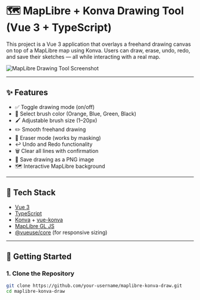 # 🗺️ MapLibre + Konva Drawing Tool (Vue 3 + TypeScript)

This project is a Vue 3 application that overlays a freehand drawing canvas on top of a MapLibre map using Konva. Users can draw, erase, undo, redo, and save their sketches — all while interacting with a real map.

![MapLibre Drawing Tool Screenshot](https://i.postimg.cc/ncGCwDjC/Whats-App-Image-2025-07-10-at-16-16-14-89cd38a8.jpg)

---

## ✨ Features

- ✅ Toggle drawing mode (on/off)
- 🎨 Select brush color (Orange, Blue, Green, Black)
- 🖌️ Adjustable brush size (1–20px)
- ✏️ Smooth freehand drawing
- 🧽 Eraser mode (works by masking)
- ↩️ Undo and Redo functionality
- 🗑️ Clear all lines with confirmation
- 💾 Save drawing as a PNG image
- 🗺️ Interactive MapLibre background

---

## 🔧 Tech Stack

- [Vue 3](https://vuejs.org/)
- [TypeScript](https://www.typescriptlang.org/)
- [Konva](https://konvajs.org/) + [vue-konva](https://github.com/konvajs/vue-konva)
- [MapLibre GL JS](https://maplibre.org/projects/maplibre-gl-js/)
- [@vueuse/core](https://vueuse.org/) (for responsive sizing)

---

## 🚀 Getting Started

### 1. Clone the Repository

```bash
git clone https://github.com/your-username/maplibre-konva-draw.git
cd maplibre-konva-draw
```
